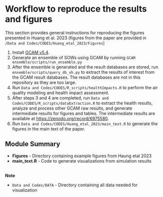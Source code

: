# Workflow to reproduce the results and figures 
This section provides general instructions for reproducing the figures presented in Huang et al. 2023 (figures from the paper are provided in `/Data and Codes/CODES/Huang_etal_2023/Figures`)
1. Install [GCAM v5.4](http://jgcri.github.io/gcam-doc/v5.4/toc.html). 
2. Generate an ensemble of SOWs using GCAM by running `GCAM ensemble/scripts/run_ensemble.py`
3. After the ensemble is generated and the result databases are stored, run `ensemble/scripts/query_db_xh.py` to extract the results of interest from the GCAM result databases. The result databases are not in this repository as they are too large. 
4. Run `Data and Codes/CODES/R_scripts/healthImpacts.R` to perform the air quality modeling and health impact assessment. 
5. After steps 3 and 4 are completed, run `Data and Codes/CODES/R_scripts/dataExtraction.R` to extract the health results, analyze and process other GCAM raw results, and generate intermediate results for figures and tables. The intermediate results are available at https://zenodo.org/record/6975580. 
7. Run `Data and Codes/CODES/Huang_etal_2023/main_text.R` to generate the figures in the main text of the paper. 

## Module Summary

* **Figures** -  Directory containing example figures from Haung etal 2023
* **main_text.R** - Code to generate visualizations from simulation results

<br>**Note** 
* `Data and Codes/DATA` - Directory containing all data needed for visualization
